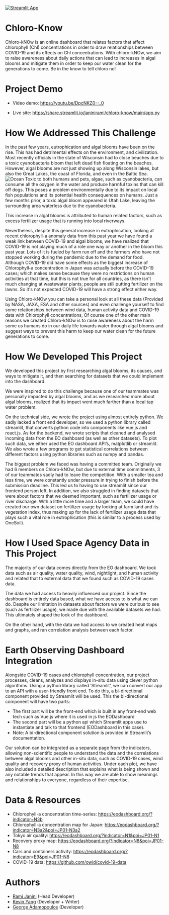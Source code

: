 [![Streamlit App](https://static.streamlit.io/badges/streamlit_badge_black_white.svg)](https://share.streamlit.io/janinirami/chloro-know/main/app.py)

# Chloro-Know
Chloro-kNOw is an online dashboard that relates factors that affect chlorophyll (Chl) concentrations in order to draw relationships between COVID-19 and its effects on Chl concentrations. With chloro-kNOw, we aim to raise awareness about daily actions that can lead to increases in algal blooms and mitigate them in order to keep our water clean for the generations to come. Be in the know to tell chloro no! 

# Project Demo
* Video demo: https://youtu.be/DpcNKZ0--_0

* Live site: https://share.streamlit.io/janinirami/chloro-know/main/app.py

# How We Addressed This Challenge

In the past few years, eutrophication and algal blooms have been on the rise. This has had detrimental effects on the environment, and civilization. Most recently officials in the state of Wisconsin had to close beaches due to a toxic cyanobacteria bloom that left dead fish floating on the beaches. However, algal blooms are not just showing up along Wisconsin lakes, but also the Great Lakes, the coast of Florida, and even in the Baltic Sea. 
![Ocean](https://eohack-assets.eodashboardhackathon.org/media/images/59076d09-f8da-4d0e-8854-025a394b9b0e.max-1000x1000.jpg)
	Toxic to both humans and pets, algae, such as cyanobacteria, can consume all the oxygen in the water and produce harmful toxins that can kill off dogs. This poses a problem environmentally due to its impact on local fish populations and its potential health consequences on humans. Just a few months prior, a toxic algal bloom appeared in Utah Lake, leaving the surrounding area waterless due to the cyanobacteria. 

This increase in algal blooms is attributed to human related factors, such as excess fertilizer usage that is running into local riverways.

Nevertheless, despite this general increase in eutrophication, looking at recent chlorophyll-a anomaly data from this past year we have found a weak link between COVID-19 and algal blooms, we have realized that COVID-19 is not playing much of a role one way or another in the bloom this past year. Lots of it is fueled by farm run off and the farmers who have not stopped working during the pandemic due to the demand for food. Although COVID-19 did have some effects as the biggest increase of Chlorophyll-a concentration in Japan was actually before the COVID-19 cases; which makes sense because they were no restrictions on human activities at that time, but this is not true for all countries, as there isn't much changing at wastewater plants; people are still putting fertilizer on the lawns. So it's not expected COVID-19 will have a strong effect either way.

Using Chloro-kNOw you can take a personal look at all these data (Provided by NASA, JAXA, ESA and other sources) and even challenge yourself to find some relationships between wind data, human activity data and COVID-19 data with Chlorophyll concentrations, Of course one of the other main reasons we created Chloro-kNOw is to raise awareness about the harm some us humans do in our daily life towards water through algal blooms and suggest ways to prevent this harm to keep our water clean for the future generations to come.

# How We Developed This Project

We developed this project by first researching algal blooms, its causes, and ways to mitigate it, and then searching for datasets that we could implement into the dashboard. 

We were inspired to do this challenge because one of our teammates was personally impacted by algal blooms, and as we researched more about algal blooms, realized that its impact went much farther than a local tap water problem.

On the technical side, we wrote the project using almost entirely python. We sadly lacked a front end developer, so we used a python library called streamlit, that converts python code into components like vue.js and react.js. As for the backend, we wrote scripts that cleaned and analysed incoming data from the EO dashboard (as well as other datasets). To plot such data, we either used the EO dashboard API’s, matplotlib or streamlit. We also wrote a few programs to get statistical correlations between different factors using python libraries such as numpy and pandas. 

The biggest problem we faced was having a committed team. Originally we had 6 members on Chloro-kNOw, but due to external time commitments, 3 of our teammates sadly had to leave the competition. With a smaller tea and less time, we were constantly under pressure in trying to finish before the submission deadline. This led us to having to use streamlit since our frontend person left. In addition, we also struggled in finding datasets that were about factors that we deemed important, such as fertilizer usage or river discharge. With a little more time and a larger team, we could have created our own dataset on fertilizer usage by looking at farm land and its vegetation index, thus making up for the lack of fertilizer usage data that plays such a vital role in eutrophication (this is similar to a process used by OneSoil). 

# How I Used Space Agency Data in This Project

The majority of our data comes directly from the EO dashboard. We took data such as air quality, water quality, wind, nightlight, and human activity and related that to external data that we found such as COVID-19 cases data. 

The data we had access to heavily influenced our project. Since the dashboard is entirely data based, what we have access to is what we can do. Despite our limitation in datasets about factors we were curious to see (such as fertilizer usage), we made due with the available datasets we had. This ultimately shaped the look of the dashboard. 

On the other hand, with the data we had access to we created heat maps and graphs, and ran correlation analysis between each factor. 

# Earth Observing Dashboard Integration

Alongside COVID-19 cases and chlorophyll concentration, our project processes, cleans, analyzes and displays in-situ data using clever python algorithms. Using a python library called ‘Streamlit’, we can convert our app to an API with a user-friendly front end. To do this, a bi-directional component provided by Streamlit will be used. This the bi-directional component will have two parts:

* The first part will be the front-end which is built in any front-end web tech such as Vue.js where it is used in js the EODashboard
* The second part will be a python api which Streamlit apps use to instantiate and talk to that frontend (EODashboard in this case).
* Note: A bi-directional component solution is provided in Streamlit’s documentation.

Our solution can be integrated as a separate page from the indicators, allowing non-scientific people to understand the data and the correlations between algal blooms and other in-situ data, such as COVID-19 cases, wind quality and recovery proxy of human activities. Under each plot, we have also included a detailed description that explains what is being shown and any notable trends that appear. In this way we are able to show meanings and relationships to everyone, regardless of their expertise. 

# Data & Resources
 * Chlorophyll-a concentration time-series: https://eodashboard.org/?indicator=N3b
 *  Chlorophyll-a concentration map for Japan: https://eodashboard.org/?indicator=N3a2&poi=JP01-N3a2
 * Tokyo air quality: https://eodashboard.org/?indicator=N1&poi=JP01-N1
 *  Recovery proxy map: https://eodashboard.org/?indicator=N8&poi=JP01-N8
 *  Cars and containers activity: https://eodashboard.org/?indicator=E9&poi=JP01-N8
 *  COVID-19 data: https://github.com/owid/covid-19-data
 
 
 # Authors
 * [Rami Janini](https://github.com/JaniniRami) (Head Developer)
 * [Kevin Yang](https://github.com/bykevinyang) (Developer + Writer)
 * [George Adamopoulos](https://github.com/george-adams1) (Developer)
